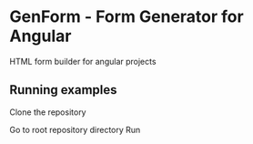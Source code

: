 # GenForm - Form Generator for Angular 

HTML form builder for angular projects

## Running examples

Clone the repository

Go to root repository directory
Run 
